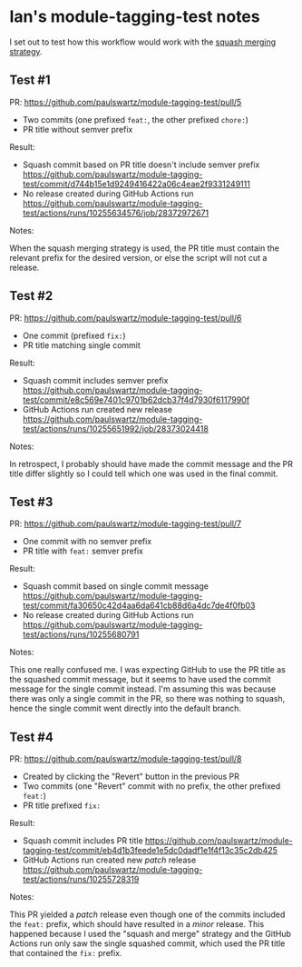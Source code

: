 # Ian's module-tagging-test notes

I set out to test how this workflow would work with the [squash merging strategy](https://docs.github.com/en/pull-requests/collaborating-with-pull-requests/incorporating-changes-from-a-pull-request/about-pull-request-merges#squash-and-merge-your-commits). 

## Test #1

PR: https://github.com/paulswartz/module-tagging-test/pull/5

- Two commits (one prefixed `feat:`, the other prefixed `chore:`)
- PR title without semver prefix

Result: 

- Squash commit based on PR title doesn't include semver prefix https://github.com/paulswartz/module-tagging-test/commit/d744b15e1d9249416422a06c4eae2f9331249111
- No release created during GitHub Actions run https://github.com/paulswartz/module-tagging-test/actions/runs/10255634576/job/28372972671

Notes:

When the squash merging strategy is used, the PR title must contain the relevant prefix for the desired version, or else the script will not cut a release.

## Test #2

PR: https://github.com/paulswartz/module-tagging-test/pull/6

- One commit (prefixed `fix:`)
- PR title matching single commit

Result:

- Squash commit includes semver prefix https://github.com/paulswartz/module-tagging-test/commit/e8c569e7401c9701b62dcb37f4d7930f6117990f
- GitHub Actions run created new release https://github.com/paulswartz/module-tagging-test/actions/runs/10255651992/job/28373024418

Notes:

In retrospect, I probably should have made the commit message and the PR title differ slightly so I could tell which one was used in the final commit.

## Test #3

PR: https://github.com/paulswartz/module-tagging-test/pull/7

- One commit with no semver prefix
- PR title with `feat:` semver prefix

Result:

- Squash commit based on single commit message https://github.com/paulswartz/module-tagging-test/commit/fa30650c42d4aa6da641cb88d6a4dc7de4f0fb03
- No release created during GitHub Actions run https://github.com/paulswartz/module-tagging-test/actions/runs/10255680791

Notes:

This one really confused me. I was expecting GitHub to use the PR title as the squashed commit message, but it seems to have used the commit message for the single commit instead. I'm assuming this was because there was only a single commit in the PR, so there was nothing to squash, hence the single commit went directly into the default branch.

## Test #4

PR: https://github.com/paulswartz/module-tagging-test/pull/8

- Created by clicking the "Revert" button in the previous PR
- Two commits (one "Revert" commit with no prefix, the other prefixed `feat:`)
- PR title prefixed `fix:`

Result:

- Squash commit includes PR title https://github.com/paulswartz/module-tagging-test/commit/eb4d1b3feede1e5dc0dadf1e1f4f13c35c2db425
- GitHub Actions run created new _patch_ release https://github.com/paulswartz/module-tagging-test/actions/runs/10255728319

Notes:

This PR yielded a _patch_ release even though one of the commits included the `feat:` prefix, which should have resulted in a _minor_ release. This happened because I used the "squash and merge" strategy and the GitHub Actions run only saw the single squashed commit, which used the PR title that contained the `fix:` prefix.
